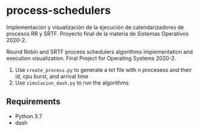 # process-schedulers
Implementación y visualización de la ejecución de calendarizadores de procesos RR y SRTF. Proyecto final de la materia de Sistemas Operativos 2020-2.

Round Robin and SRTF process schedulers algorithms implementation and execution visualization. Final Project for Operating Systems 2020-2.

1. Use `create_process.py` to generate a txt file with n procesess and their id, cpu burst, and arrival time
2. Use `simulacion_dash.py` to run the algorithms
## Requirements

- Python 3.7
- dash
